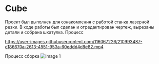 # Cube
Проект был выполнен для ознакомления с работой станка лазерной резки. В ходе работы был сделан и отредактирован чертеж, вырезаны детали и собрана шкатулка.
Процесс


https://user-images.githubusercontent.com/116067226/210993487-c186670a-2613-4551-953a-60eddd4d8e82.mp4

Процесс сборка
![image](https://user-images.githubusercontent.com/116067226/210993863-a9bdec00-198f-4ba3-95f7-6f68873ea8a4.png)
1
